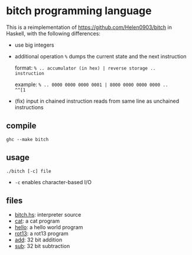 # bitch programming language

This is a reimplementation of https://github.com/Helen0903/bitch in Haskell,
with the following differences:

* use big integers

* additional operation <code>%</code> dumps the current state and the next
  instruction

  format:
  <code>% .. accumulator (in hex) | reverse storage .. instruction</code>

  example:
  <code>% .. 0000 0000 0000 0001 | 8000 0000 0000 0000 .. ^^[1</code>

* (fix) input in chained instruction reads from same line as unchained
  instructions

## compile

<code>ghc --make bitch</code>

## usage

<code>./bitch [-c] file</code>

* <code>-c</code> enables character-based I/O

## files

* [bitch.hs](bitch.hs): interpreter source
* [cat](cat): a cat program
* [hello](hello): a hello world program
* [rot13](rot13): a rot13 program
* [add](add): 32 bit addition
* [sub](sub): 32 bit subtraction
